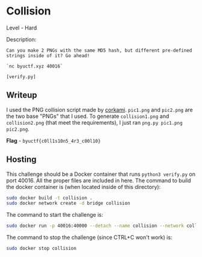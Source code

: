 # Collision
Level - Hard

Description:
```
Can you make 2 PNGs with the same MD5 hash, but different pre-defined strings inside of it? Go ahead!

`nc byuctf.xyz 40016`

[verify.py]
```

## Writeup
I used the PNG collision script made by [corkami](https://github.com/corkami/collisions). `pic1.png` and `pic2.png` are the two base "PNGs" that I used. To generate `collision1.png` and `collision2.png` (that meet the requirements), I just ran `png.py pic1.png pic2.png`. 

**Flag** - `byuctf{c0ll1s10n5_4r3_c00l10}`

## Hosting
This challenge should be a Docker container that runs `python3 verify.py` on port 40016. All the proper files are included in here. The command to build the docker container is (when located inside of this directory):

```bash
sudo docker build -t collision .
sudo docker network create -d bridge collision
```

The command to start the challenge is:

```bash
sudo docker run -p 40016:40000 --detach --name collision --network collision collision:latest
```

The command to stop the challenge (since CTRL+C won't work) is:

```bash
sudo docker stop collision
```